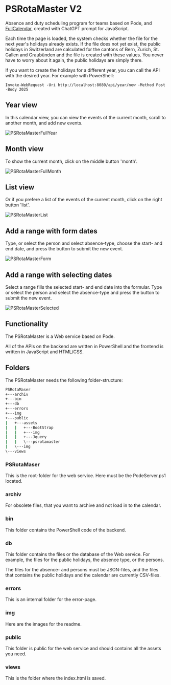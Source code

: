 # PSRotaMaster V2

Absence and duty scheduling program for teams based on Pode, and [FullCalendar](https://fullcalendar.io/), created with ChatGPT prompt for JavaScript.

Each time the page is loaded, the system checks whether the file for the next year's holidays already exists. If the file does not yet exist, the public holidays in Switzerland are calculated for the cantons of Bern, Zurich, St. Gallen and Graubünden and the file is created with these values. You never have to worry about it again, the public holidays are simply there.

If you want to create the holidays for a different year, you can call the API with the desired year. For example with PowerShell:

````Invoke-WebRequest -Uri http://localhost:8080/api/year/new -Method Post -Body 2025````

## Year view

In this calendar view, you can view the events of the current month, scroll to another month, and add new events.

![PSRotaMasterFullYear](./img/PSRotaMasterFullYear.png)

## Month view

To show the current month, click on the middle button 'month'.

![PSRotaMasterFullMonth](./img/PSRotaMasterFullMonth.png)

## List view

Or if you prefere a list of the events of the current month, click on the right button 'list'.

![PSRotaMasterList](./img/PSRotaMasterList.png)

## Add a range with form dates

Type, or select the person and select absence-type, choose the start- and end date, and press the button to submit the new event.

![PSRotaMasterForm](./img/PSRotaMasterForm.png)

## Add a range with selecting dates

Select a range fills the selected start- and end date into the formular. Type or select the person and select the absence-type and press the button to submit the new event.

![PSRotaMasterSelected](./img/PSRotaMasterSelected.png)

## Functionality

The PSRotaMaster is a Web service based on Pode.

All of the APIs on the backend are written in PowerShell and the frontend is written in JavaScript and HTML/CSS.

## Folders

The PSRotaMaster needs the following folder-structure:

````cmd
PSRotaMaser
+---archiv
+---bin
+---db
+---errors
+---img
+---public
|   +---assets
|   |   +---BootStrap
|   |   +---img
|   |   +---Jquery
|   |   \---psrotamaster
|   \---img
\---views
````

### PSRotaMaser

This is the root-folder for the web service. Here must be the PodeServer.ps1 located.

### archiv

For obsolete files, that you want to archive and not load in to the calendar.

### bin

This folder contains the PowerShell code of the backend.

### db

This folder contains the files or the database of the Web service. For example, the files for the public holidays, the absence type, or the persons.

The files for the absence- and persons must be JSON-files, and the files that contains the public holidays and the calendar are currently CSV-files.

### errors

This is an internal folder for the error-page.

### img

Here are the images for the readme.

### public

This folder is public for the web service and should contains all the assets you need.

### views

This is the folder where the index.html is saved.

